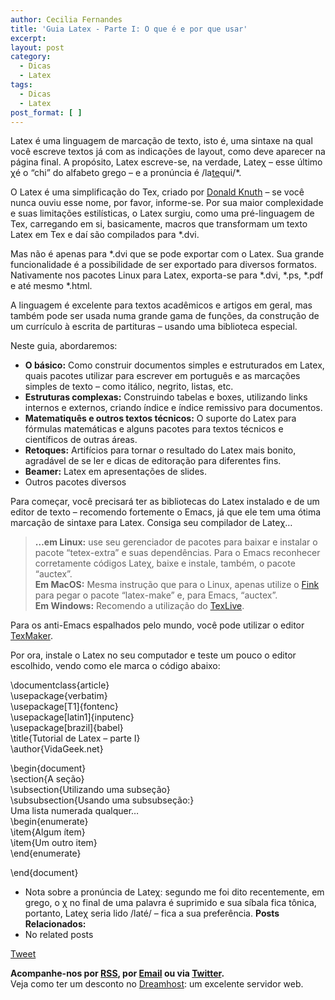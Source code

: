 ```yaml
---
author: Cecilia Fernandes
title: 'Guia Latex - Parte I: O que é e por que usar'
excerpt:
layout: post
category:
  - Dicas
  - Latex
tags:
  - Dicas
  - Latex
post_format: [ ]
---
```

Latex é uma linguagem de marcação de texto, isto é, uma sintaxe na qual você escreve textos já com as indicações de layout, como deve aparecer na página final. A propósito, Latex escreve-se, na verdade, Lateχ – esse último χé o “chi” do alfabeto grego – e a pronúncia é /la<u>te</u>qui/*.

O Latex é uma simplificação do Tex, criado por [Donald Knuth][1] – se você nunca ouviu esse nome, por favor, informe-se. Por sua maior complexidade e suas limitações estilísticas, o Latex surgiu, como uma pré-linguagem de Tex, carregando em si, basicamente, macros que transformam um texto Latex em Tex e daí são compilados para *.dvi.

Mas não é apenas para *.dvi que se pode exportar com o Latex. Sua grande funcionalidade é a possibilidade de ser exportado para diversos formatos. Nativamente nos pacotes Linux para Latex, exporta-se para *.dvi, *.ps, *.pdf e até mesmo *.html.

A linguagem é excelente para textos acadêmicos e artigos em geral, mas também pode ser usada numa grande gama de funções, da construção de um currículo à escrita de partituras – usando uma biblioteca especial.

Neste guia, abordaremos:

*   **O básico:** Como construir documentos simples e estruturados em Latex, quais pacotes utilizar para escrever em português e as marcações simples de texto – como itálico, negrito, listas, etc.
*   **Estruturas complexas:** Construindo tabelas e boxes, utilizando links internos e externos, criando índice e índice remissivo para documentos.
*   **Matematiquês e outros textos técnicos:** O suporte do Latex para fórmulas matemáticas e alguns pacotes para textos técnicos e científicos de outras áreas.
*   **Retoques:** Artifícios para tornar o resultado do Latex mais bonito, agradável de se ler e dicas de editoração para diferentes fins.
*   **Beamer:** Latex em apresentações de slides.
*   Outros pacotes diversos

Para começar, você precisará ter as bibliotecas do Latex instalado e de um editor de texto – recomendo fortemente o Emacs, já que ele tem uma ótima marcação de sintaxe para Latex. Consiga seu compilador de Lateχ…

> **…em Linux:** use seu gerenciador de pacotes para baixar e instalar o pacote “tetex-extra” e suas dependências. Para o Emacs reconhecer corretamente códigos Lateχ, baixe e instale, também, o pacote “auctex”.  
> **Em MacOS:** Mesma instrução que para o Linux, apenas utilize o [Fink][2] para pegar o pacote “latex-make” e, para Emacs, “auctex”.  
> **Em Windows:** Recomendo a utilização do [TexLive][3].

Para os anti-Emacs espalhados pelo mundo, você pode utilizar o editor [TexMaker][4].

Por ora, instale o Latex no seu computador e teste um pouco o editor escolhido, vendo como ele marca o código abaixo:

\documentclass{article}  
\usepackage{verbatim}  
\usepackage[T1]{fontenc}  
\usepackage[latin1]{inputenc}  
\usepackage[brazil]{babel}  
\title{Tutorial de Latex – parte I}  
\author{VidaGeek.net}

\begin{document}  
\section{A seção}  
\subsection{Utilizando uma subseção}  
\subsubsection{Usando uma subsubseção:}  
Uma lista numerada qualquer…  
\begin{enumerate}  
\item{Algum ítem}  
\item{Um outro item}  
\end{enumerate}

\end{document}

* Nota sobre a pronúncia de Lateχ: segundo me foi dito recentemente, em grego, o χ no final de uma palavra é suprimido e sua síbala fica tônica, portanto, Lateχ seria lido /laté/ – fica a sua preferência. 
**Posts Relacionados:** 
*   No related posts



[Tweet][5] 





**Acompanhe-nos por [ RSS][6], por [Email][7] ou via [Twitter][8].**  
Veja como ter um desconto no [Dreamhost][9]: um excelente servidor web.

 [1]: http://www-cs-faculty.stanford.edu/~knuth/
 [2]: http://www.finkproject.org/index.php
 [3]: http://www.tug.org/texlive/
 [4]: http://www.xm1math.net/texmaker/
 [5]: https://twitter.com/share
 [6]: http://feeds.feedburner.com/VidaGeek
 [7]: http://feedburner.google.com/fb/a/mailverify?uri=VidaGeek&loc=pt_BR
 [8]: http://twitter.com/blogvidageek
 [9]: http://vidageek.net/dreamhost/
